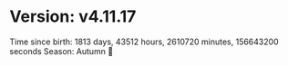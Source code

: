 # Version: v4.11.17
Time since birth: 1813 days, 43512 hours, 2610720 minutes, 156643200 seconds
Season: Autumn 🍁
